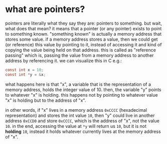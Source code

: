 # what are pointers?
pointers are literally what they say they are: pointers to something. but wait, what does that mean?
it means that a pointer (or any pointer) exists to point to something known. "something known" is actually a memory address that stores some value.
if a memory address stores a value, then we could get (or reference) this value by pointing to it, instead of accessing it and kind of copying the value being held on that address.
this is called as "reference passing" which is, passing the value from a memory address to another address by referencing it. we can visualize this in C e.g.:
``` C
const int x = 10;
const int *y = &x;
```
what happens here is that "x", a variable that is the representation of a memory address, holds the integer value of 10. then, the variable "y" points to whatever "x" is holding.
this happens not by pointing to whatever value "x" is holding but to the address of "x".

in other words, if "x" lives in a memory address `0xCCCC` (hexadecimal representation) and stores the int value `10`, then "y" could live in another address `0xCCD0` and store `0xCCCC`, which is the address of "x", not the value `10`.
in the end, accessing the value at `*y` will return us `10`, but it is not **holding** `10`, instead it holds whatever currently lives at the memory address of "x".